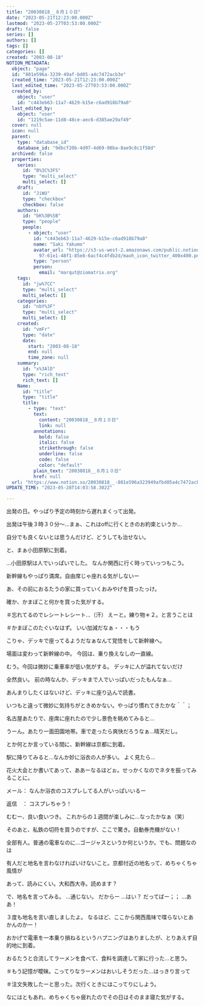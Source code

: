 ```yaml
---
title: "20030818__８月１０日"
date: "2023-05-21T12:23:00.000Z"
lastmod: "2023-05-27T03:53:00.000Z"
draft: false
series: []
authors: []
tags: []
categories: []
created: "2003-08-18"
NOTION_METADATA:
  object: "page"
  id: "801e596a-3239-49af-bd05-a4c7472acb3e"
  created_time: "2023-05-21T12:23:00.000Z"
  last_edited_time: "2023-05-27T03:53:00.000Z"
  created_by:
    object: "user"
    id: "c443eb63-11a7-4629-b15e-c6ad918b79a0"
  last_edited_by:
    object: "user"
    id: "1219c5ae-11d8-48ce-aec6-d385ae29af49"
  cover: null
  icon: null
  parent:
    type: "database_id"
    database_id: "9dbcf20b-4d97-4d69-98ba-8ae9c8c1f58d"
  archived: false
  properties:
    series:
      id: "B%3C%3FS"
      type: "multi_select"
      multi_select: []
    draft:
      id: "JiWU"
      type: "checkbox"
      checkbox: false
    authors:
      id: "bK%3B%5B"
      type: "people"
      people:
        - object: "user"
          id: "c443eb63-11a7-4629-b15e-c6ad918b79a0"
          name: "Saki Yakumo"
          avatar_url: "https://s3-us-west-2.amazonaws.com/public.notion-static.com/3ad1c4\
            97-61e1-48f1-85e8-6acf4c4fdb2d/maoh_icon_twitter_400x400.png"
          type: "person"
          person:
            email: "marqut@ziomatrix.org"
    tags:
      id: "jw%7CC"
      type: "multi_select"
      multi_select: []
    categories:
      id: "nbY%3F"
      type: "multi_select"
      multi_select: []
    created:
      id: "vmFr"
      type: "date"
      date:
        start: "2003-08-18"
        end: null
        time_zone: null
    summary:
      id: "x%3AlD"
      type: "rich_text"
      rich_text: []
    Name:
      id: "title"
      type: "title"
      title:
        - type: "text"
          text:
            content: "20030818__８月１０日"
            link: null
          annotations:
            bold: false
            italic: false
            strikethrough: false
            underline: false
            code: false
            color: "default"
          plain_text: "20030818__８月１０日"
          href: null
  url: "https://www.notion.so/20030818__-801e596a323949afbd05a4c7472acb3e"
UPDATE_TIME: "2023-05-28T14:03:58.302Z"

---
```

<link rel="stylesheet" href="https://cdn.jsdelivr.net/npm/katex@0.16.2/dist/katex.min.css" integrity="sha384-bYdxxUwYipFNohQlHt0bjN/LCpueqWz13HufFEV1SUatKs1cm4L6fFgCi1jT643X" crossorigin="anonymous">


出発の日。やっぱり予定の時刻から遅れまくって出発。


出発は午後３時３０分～…まぁ、これはoffに行くときのお約束というか…


自分でも良くないとは思うんだけど、どうしても治せない。


と、まぁ小田原駅に到着。


…小田原駅は人でいっぱいでした。 なんか関西に行く時っていっつもこう。


新幹線もやっぱり満席。自由席じゃ座れる気がしないー


あ、その前におるたうの家に買っていくおみやげを買ったっけ。


確か、かまぼこと何かを買った気がする。


＃忘れてるのでレシートレシート…（汗） えーと。練り物＊２。と言うことは


＃かまぼこのたぐいなはず。 いい加減だなぁ・・・もう


こりゃ、デッキで座ってるようだなぁなんて覚悟をして新幹線へ。


場面は変わって新幹線の中。 今回は、乗り換えなしの一直線。


むう。今回は微妙に乗車率が低い気がする。 デッキに人が溢れてないだけ


全然良い。 前の時なんか、デッキまで人でいっぱいだったもんなぁ…


あんまりしたくはないけど、デッキに座り込んで読書。


いつもと違って微妙に気持ちがときめかない。やっぱり慣れてきたかな＾＾；


名古屋あたりで、座席に座れたので少し景色を眺めてみると…


うーん。あたり一面田園地帯。車で走ったら爽快だろうなぁ…晴天だし。


とか何とか言っている間に、新幹線は京都に到着。


駅に降りてみると…なんか妙に浴衣の人が多い。 よく見たら…


花火大会とか書いてあって、ああーなるほどぉ。せっかくなのでネタを振ってみることに。


メール： なんか浴衣のコスプレしてる人がいっぱいいるー


返信　： コスプレちゃう！


むむー、良い食いつき。 これからの１週間が楽しみに…なったかなぁ（笑）


そのあと、私鉄の切符を買うのですが、ここで驚き。自動券売機がない！


全部有人。普通の電車なのに…ゴージャスというか何というか。でも、問題なのは


有人だと地名を言わなければいけないこと。京都付近の地名って、めちゃくちゃ風情が


あって、読みにくい。大和西大寺。読めます？


で、地名を言ってみる。 …通じない。 だからー …はい？ だってばー；； …ああ！


３度も地名を言い直しましたよ。 なるほど、ここから関西風味で喋らないとあかんのかー！


おかげで電車を一本乗り損ねるというハプニングはありましたが、とりあえず目的地に到着。


おるたうと合流してラーメンを食べて、食料を調達して家に行った…と思う。


＃もう記憶が曖昧。こってりなラーメンはおいしそうだった…はっきり言って


＃注文失敗したーと思った。次行くときにはこってりにしよう。


なにはともあれ、めちゃくちゃ疲れたのでその日はそのまま寝た気がする。

